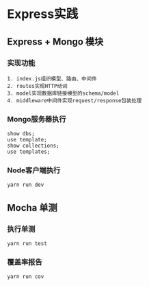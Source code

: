 # Express实践

## Express + Mongo 模块

  ### 实现功能
    1. index.js组织模型、路由、中间件
    2. routes实现HTTP动词
    3. model实现数据库链接模型的schema/model
    4. middleware中间件实现request/response包装处理

  ### Mongo服务器执行
  ```
  show dbs;
  use template;
  show collections;
  use templates;
  ```

  ### Node客户端执行
  ```yarn run dev```

## Mocha 单测
  ### 执行单测
  ```yarn run test```

  ### 覆盖率报告
  ```yarn run cov```

